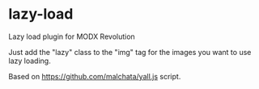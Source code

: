 # lazy-load
Lazy load plugin for MODX Revolution

Just add the "lazy" class to the "img" tag for the images you want to use lazy loading.

Based on https://github.com/malchata/yall.js script.
